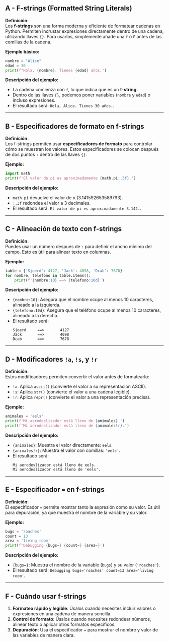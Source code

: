 ## A - F-strings (Formatted String Literals)

**Definición:**  
Los **f-strings** son una forma moderna y eficiente de formatear cadenas en Python. Permiten incrustar expresiones directamente dentro de una cadena, utilizando llaves `{}`. Para usarlos, simplemente añade una `f` o `F` antes de las comillas de la cadena.

**Ejemplo básico:**

```python
nombre = "Alice"
edad = 30
print(f"Hola, {nombre}. Tienes {edad} años.")
```

**Descripción del ejemplo:**

- La cadena comienza con `f`, lo que indica que es un **f-string**.
- Dentro de las llaves `{}`, podemos poner variables (`nombre` y `edad`) o incluso expresiones.
- El resultado será: `Hola, Alice. Tienes 30 años.`.

---

## B - Especificadores de formato en f-strings

**Definición:**  
Los f-strings permiten usar **especificadores de formato** para controlar cómo se muestran los valores. Estos especificadores se colocan después de dos puntos `:` dentro de las llaves `{}`.

**Ejemplo:**

```python
import math
print(f'El valor de pi es aproximadamente {math.pi:.3f}.')
```

**Descripción del ejemplo:**

- `math.pi` devuelve el valor de π (3.141592653589793).
- `:.3f` redondea el valor a 3 decimales.
- El resultado será: `El valor de pi es aproximadamente 3.142.`.

---

## C - Alineación de texto con f-strings

**Definición:**  
Puedes usar un número después de `:` para definir el ancho mínimo del campo. Esto es útil para alinear texto en columnas.

**Ejemplo:**

```python
table = {'Sjoerd': 4127, 'Jack': 4098, 'Dcab': 7678}
for nombre, telefono in table.items():
    print(f'{nombre:10} ==> {telefono:10d}')
```

**Descripción del ejemplo:**

- `{nombre:10}`: Asegura que el nombre ocupe al menos 10 caracteres, alineado a la izquierda.
- `{telefono:10d}`: Asegura que el teléfono ocupe al menos 10 caracteres, alineado a la derecha.
- El resultado será:
  ```
  Sjoerd     ==>       4127
  Jack       ==>       4098
  Dcab       ==>       7678
  ```

---

## D - Modificadores `!a`, `!s`, y `!r`

**Definición:**  
Estos modificadores permiten convertir el valor antes de formatearlo:

- `!a`: Aplica `ascii()` (convierte el valor a su representación ASCII).
- `!s`: Aplica `str()` (convierte el valor a una cadena legible).
- `!r`: Aplica `repr()` (convierte el valor a una representación precisa).

**Ejemplo:**

```python
animales = 'eels'
print(f'Mi aerodeslizador está lleno de {animales}.')
print(f'Mi aerodeslizador está lleno de {animales!r}.')
```

**Descripción del ejemplo:**

- `{animales}`: Muestra el valor directamente: `eels`.
- `{animales!r}`: Muestra el valor con comillas: `'eels'`.
- El resultado será:
  ```
  Mi aerodeslizador está lleno de eels.
  Mi aerodeslizador está lleno de 'eels'.
  ```

---

## E - Especificador `=` en f-strings

**Definición:**  
El especificador `=` permite mostrar tanto la expresión como su valor. Es útil para depuración, ya que muestra el nombre de la variable y su valor.

**Ejemplo:**

```python
bugs = 'roaches'
count = 13
area = 'living room'
print(f'Debugging {bugs=} {count=} {area=}')
```

**Descripción del ejemplo:**

- `{bugs=}`: Muestra el nombre de la variable (`bugs`) y su valor (`'roaches'`).
- El resultado será: `Debugging bugs='roaches' count=13 area='living room'`.

---

## F - Cuándo usar f-strings

1.  **Formateo rápido y legible**: Úsalos cuando necesites incluir valores o expresiones en una cadena de manera sencilla.
2.  **Control de formato**: Úsalos cuando necesites redondear números, alinear texto o aplicar otros formatos específicos.
3.  **Depuración**: Usa el especificador `=` para mostrar el nombre y valor de las variables de manera clara.
